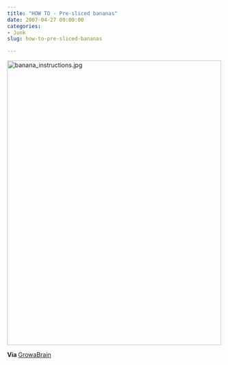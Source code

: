 ```yaml
---
title: "HOW TO - Pre-sliced bananas"
date: 2007-04-27 09:00:00
categories:
- Junk
slug: how-to-pre-sliced-bananas

---
```


<a href="/public/uploads/banana_instructions.jpg" rel="lightbox"><img src="/public/uploads/banana_instructions.jpg" alt="banana_instructions.jpg" title="banana_instructions.jpg" border="0" height="666" width="500" /></a>

<strong>Via </strong><a href="http://growabrain.typepad.com/growabrain/2007/04/sliced_banana.html">GrowaBrain</a>
